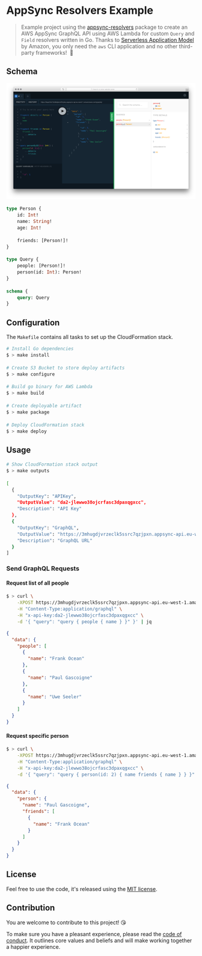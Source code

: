 # AppSync Resolvers Example

> Example project using the [appsync-resolvers] package to create an AWS AppSync GraphQL API using AWS Lambda for custom `Query` and `Field` resolvers written in Go. Thanks to [Serverless Application Model] by Amazon, you only need the `aws` CLI application and no other third-party frameworks!&nbsp; 🎉

## Schema

![Image](playground.png)

```graphql
type Person {
    id: Int!
    name: String!
    age: Int!

    friends: [Person!]!
}

type Query {
    people: [Person!]!
    person(id: Int): Person!
}

schema {
    query: Query
}
```

## Configuration

The `Makefile` contains all tasks to set up the CloudFormation stack.

```bash
# Install Go dependencies
$ > make install

# Create S3 Bucket to store deploy artifacts
$ > make configure

# Build go binary for AWS Lambda
$ > make build

# Create deployable artifact
$ > make package

# Deploy CloudFormation stack
$ > make deploy
```

## Usage

```bash
# Show CloudFormation stack output
$ > make outputs

[
  {
    "OutputKey": "APIKey",
    "OutputValue": "da2-jlewwo38ojcrfasc3dpaxqgxcc",
    "Description": "API Key"
  },
  {
    "OutputKey": "GraphQL",
    "OutputValue": "https://3mhugdjvrzeclk5ssrc7qzjpxn.appsync-api.eu-west-1.amazonaws.com/graphql",
    "Description": "GraphQL URL"
  }
]
```

### Send GraphQL Requests

#### Request list of all people

```bash
$ > curl \
    -XPOST https://3mhugdjvrzeclk5ssrc7qzjpxn.appsync-api.eu-west-1.amazonaws.com/graphql \
    -H "Content-Type:application/graphql" \
    -H "x-api-key:da2-jlewwo38ojcrfasc3dpaxqgxcc" \
    -d '{ "query": "query { people { name } }" }' | jq
```

```json
{
  "data": {
    "people": [
      {
        "name": "Frank Ocean"
      },
      {
        "name": "Paul Gascoigne"
      },
      {
        "name": "Uwe Seeler"
      }
    ]
  }
}
```

#### Request specific person

```bash
$ > curl \
    -XPOST https://3mhugdjvrzeclk5ssrc7qzjpxn.appsync-api.eu-west-1.amazonaws.com/graphql \
    -H "Content-Type:application/graphql" \
    -H "x-api-key:da2-jlewwo38ojcrfasc3dpaxqgxcc" \
    -d '{ "query": "query { person(id: 2) { name friends { name } } }" }' | jq
```

```json
{
  "data": {
    "person": {
      "name": "Paul Gascoigne",
      "friends": [
        {
          "name": "Frank Ocean"
        }
      ]
    }
  }
}
```

## License

Feel free to use the code, it's released using the [MIT license](LICENSE.md).

## Contribution

You are welcome to contribute to this project! 😘 

To make sure you have a pleasant experience, please read the [code of conduct](CODE_OF_CONDUCT.md). It outlines core values and beliefs and will make working together a happier experience.

[appsync-resolvers]: https://github.com/sbstjn/appsync-resolvers
[Serverless Application Model]: https://github.com/awslabs/serverless-application-model
